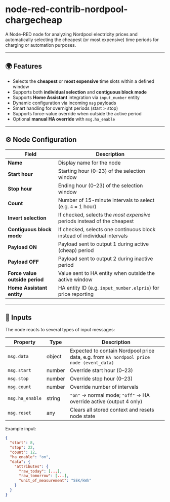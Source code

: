 # node-red-contrib-nordpool-chargecheap

A Node-RED node for analyzing Nordpool electricity prices and automatically selecting the cheapest (or most expensive) time periods for charging or automation purposes.

---

## 🌍 Features

- Selects the **cheapest** or **most expensive** time slots within a defined window  
- Supports both **individual selection** and **contiguous block mode**  
- Supports **Home Assistant** integration via `input_number` entity  
- Dynamic configuration via incoming `msg` payloads  
- Smart handling for overnight periods (start > stop)  
- Supports force-value override when outside the active period  
- Optional **manual HA override** with `msg.ha_enable`

---

## ⚙️ Node Configuration

| Field | Description |
|-------|-------------|
| **Name** | Display name for the node |
| **Start hour** | Starting hour (0–23) of the selection window |
| **Stop hour** | Ending hour (0–23) of the selection window |
| **Count** | Number of 15-minute intervals to select (e.g. `4` = 1 hour) |
| **Invert selection** | If checked, selects the *most expensive* periods instead of the cheapest |
| **Contiguous block mode** | If checked, selects one continuous block instead of individual intervals |
| **Payload ON** | Payload sent to output 1 during active (cheap) period |
| **Payload OFF** | Payload sent to output 2 during inactive period |
| **Force value outside period** | Value sent to HA entity when outside the active window |
| **Home Assistant entity** | HA entity ID (e.g. `input_number.elpris`) for price reporting |

---

## 💬 Inputs

The node reacts to several types of input messages:

| Property | Type | Description |
|-----------|------|-------------|
| `msg.data` | object | Expected to contain Nordpool price data, e.g. from `HA nordpool price node (event_data)` |
| `msg.start` | number | Override start hour (0–23) |
| `msg.stop` | number | Override stop hour (0–23) |
| `msg.count` | number | Override number of intervals |
| `msg.ha_enable` | string | `"on"` → normal mode; `"off"` → HA override active (output 4 only) |
| `msg.reset` | any | Clears all stored context and resets node state |

Example input:
```json
{
  "start": 8,
  "stop": 22,
  "count": 12,
  "ha_enable": "on",
  "data": {
    "attributes": {
      "raw_today": [...],
      "raw_tomorrow": [...],
      "unit_of_measurement": "SEK/kWh"
    }
  }
}

